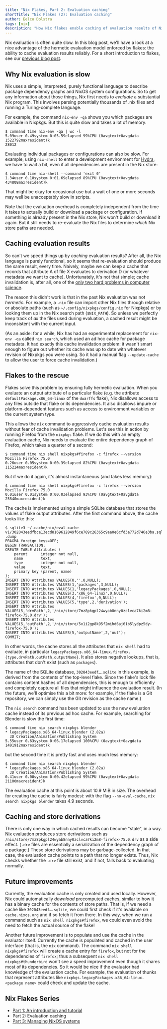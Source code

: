 ```yaml
---
title: "Nix Flakes, Part 2: Evaluation caching"
shortTitle: "Nix Flakes (2): Evaluation caching"
author: Eelco Dolstra
tags: [nix]
description: "How Nix flakes enable caching of evaluation results of Nix expressions."
---
```


Nix evaluation is often quite slow. In this blog post, we'll have a
look at a nice advantage of the hermetic evaluation model enforced by
flakes: the ability to cache evaluation results reliably. For a short
introduction to flakes, see our [previous blog post](https://www.tweag.io/blog/2020-05-25-flakes/).

## Why Nix evaluation is slow

Nix uses a simple, interpreted, purely functional language to describe
package dependency graphs and NixOS system configurations. So to get
any information about those things, Nix first needs to _evaluate_ a
substantial Nix program. This involves parsing potentially thousands
of .nix files and running a Turing-complete language.

For example, the command `nix-env -qa` shows you which packages are
available in Nixpkgs. But this is quite slow and takes a lot of memory:

```shell-session
$ command time nix-env -qa | wc -l
5.09user 0.49system 0:05.59elapsed 99%CPU (0avgtext+0avgdata 1522792maxresident)k
28012
```

Evaluating individual packages or configurations can also be slow. For
example, using `nix-shell` to enter a development environment for
[Hydra](https://github.com/NixOS/hydra), we have to wait a bit, even
if all dependencies are present in the Nix store:

```shell-session
$ command time nix-shell --command 'exit 0'
1.34user 0.18system 0:01.69elapsed 89%CPU (0avgtext+0avgdata 434808maxresident)k
```

That might be okay for occasional use but a wait of one or more
seconds may well be unacceptably slow in scripts.

Note that the evaluation overhead is completely independent from the
time it takes to actually build or download a package or
configuration. If something is already present in the Nix store, Nix
won't build or download it again. But it still needs to re-evaluate
the Nix files to determine _which_ Nix store paths are needed.

## Caching evaluation results

So can't we speed things up by _caching_ evaluation results? After
all, the Nix language is purely functional, so it seems that
re-evaluation should produce the same result, every time. Naively,
maybe we can keep a cache that records that attribute A of file X
evaluates to derivation D (or whatever metadata we want to cache).
Unfortunately, it's not that simple; cache invalidation is, after all,
one of the [only two hard problems in computer
science](https://martinfowler.com/bliki/TwoHardThings.html).

The reason this didn't work is that in the past Nix evaluation was not
_hermetic_. For example, a `.nix` file can import other Nix files
through relative or absolute paths (such as
`~/.config/nixpkgs/config.nix` for Nixpkgs) or by looking them up in
the Nix search path (`$NIX_PATH`). So unless we perfectly keep track
of _all_ the files used during evaluation, a cached result might be
inconsistent with the current input.

(As an aside: for a while, Nix has had an experimental replacement for
`nix-env -qa` called `nix search`, which used an ad hoc cache for
package metadata. It had exactly this cache invalidation problem: it
wasn't smart enough to figure out whether its cache was up to date
with whatever revision of Nixpkgs you were using. So it had a manual
flag `--update-cache` to allow the user to force cache invalidation.)

## Flakes to the rescue

Flakes solve this problem by ensuring fully hermetic evaluation. When
you evaluate an output attribute of a particular flake (e.g. the
attribute `defaultPackage.x86_64-linux` of the `dwarffs` flake), Nix
disallows access to any files outside that flake or its
dependencies. It also disallows impure or platform-dependent features
such as access to environment variables or the current system type.

This allows the `nix` command to aggressively cache evaluation results
without fear of cache invalidation problems. Let's see this in action
by running Firefox from the `nixpkgs` flake. If we do this with an
empty evaluation cache, Nix needs to evaluate the entire dependency
graph of Firefox, which takes a quarter of a second:

```
$ command time nix shell nixpkgs#firefox -c firefox --version
Mozilla Firefox 75.0
0.26user 0.05system 0:00.39elapsed 82%CPU (0avgtext+0avgdata 115224maxresident)k
```

But if we do it again, it's almost instantaneous (and takes less
memory):

```
$ command time nix shell nixpkgs#firefox -c firefox --version
Mozilla Firefox 75.0
0.01user 0.01system 0:00.03elapsed 93%CPU (0avgtext+0avgdata 25840maxresident)k
```

The cache is implemented using a simple SQLite database that stores the
values of flake output attributes. After the first command above, the
cache looks like this:

```shell-session
$ sqlite3 ~/.cache/nix/eval-cache-v1/302043eedfbce13ecd8169612849f6ce789c26365c9aa0e6cfd3a772d746e3ba.sqlite .dump
PRAGMA foreign_keys=OFF;
BEGIN TRANSACTION;
CREATE TABLE Attributes (
    parent      integer not null,
    name        text,
    type        integer not null,
    value       text,
    primary key (parent, name)
);
INSERT INTO Attributes VALUES(0,'',0,NULL);
INSERT INTO Attributes VALUES(1,'packages',3,NULL);
INSERT INTO Attributes VALUES(1,'legacyPackages',0,NULL);
INSERT INTO Attributes VALUES(3,'x86_64-linux',0,NULL);
INSERT INTO Attributes VALUES(4,'firefox',0,NULL);
INSERT INTO Attributes VALUES(5,'type',2,'derivation');
INSERT INTO Attributes VALUES(5,'drvPath',2,'/nix/store/7mz8pkgpl24wyab8nny0zclvca7ki2m8-firefox-75.0.drv');
INSERT INTO Attributes VALUES(5,'outPath',2,'/nix/store/5x1i2gp8k95f2mihd6aj61b5lydpz5dy-firefox-75.0');
INSERT INTO Attributes VALUES(5,'outputName',2,'out');
COMMIT;
```

In other words, the cache stores all the attributes that `nix shell`
had to evaluate, in particular
`legacyPackages.x86_64-linux.firefox.{type,drvPath,outPath,outputName}`. It
also stores negative lookups, that is, attributes that don't exist
(such as `packages`).

The name of the SQLite database, `302043eedf….sqlite` in this example,
is derived from the contents of the top-level flake. Since the flake's
lock file contains content hashes of all dependencies, this is enough
to efficiently and completely capture all files that might influence
the evaluation result. (In the future, we'll optimise this a bit more:
for example, if the flake is a Git repository, we can simply use the
Git revision as the cache name.)

The `nix search` command has been updated to use the new evaluation
cache instead of its previous ad hoc cache. For example, searching for
Blender is slow the first time:

```shell-session
$ command time nix search nixpkgs blender
* legacyPackages.x86_64-linux.blender (2.82a)
  3D Creation/Animation/Publishing System
5.55user 0.63system 0:06.17elapsed 100%CPU (0avgtext+0avgdata 1491912maxresident)k
```

but the second time it is pretty fast and uses much less memory:

```shell-session
$ command time nix search nixpkgs blender
* legacyPackages.x86_64-linux.blender (2.82a)
  3D Creation/Animation/Publishing System
0.41user 0.00system 0:00.42elapsed 99%CPU (0avgtext+0avgdata 21100maxresident)k
```

The evaluation cache at this point is about 10.9 MiB in size. The
overhead for creating the cache is fairly modest: with the flag
`--no-eval-cache`, `nix search nixpkgs blender` takes 4.9 seconds.

## Caching and store derivations

There is only one way in which cached results can become "stale", in a
way. Nix evaluation produces store derivations such as
`/nix/store/7mz8pkgpl24wyab8nny0zclvca7ki2m8-firefox-75.0.drv` as a
side effect. (`.drv` files are essentially a serialization of the
dependency graph of a package.) These store derivations may be
garbage-collected. In that case, the evaluation cache points to a path
that no longer exists. Thus, Nix checks whether the `.drv` file still
exist, and if not, falls back to evaluating normally.

## Future improvements

Currently, the evaluation cache is only created and used
locally. However, Nix could automatically _download_ precomputed
caches, similar to how it has a binary cache for the contents of store
paths. That is, if we need a cache like `302043eedf….sqlite`, we could
first check if it's available on `cache.nixos.org` and if so fetch it
from there. In this way, when we run a command such as `nix shell nixpkgs#firefox`, we could even avoid the need to fetch the actual
source of the flake!

Another future improvement is to populate and use the cache in the
evaluator itself. Currently the cache is populated and cached in the
user interface (that is, the `nix` command). The command `nix shell nixpkgs#firefox` will create a cache entry for `firefox`, but not for
the dependencies of `firefox`; thus a subsequent `nix shell nixpkgs#thunderbird` won't see a speed improvement even though it
shares most of its dependencies. So it would be nice if the evaluator
had knowledge of the evaluation cache. For example, the evaluation of
thunks that represent attributes like
`nixpkgs.legacyPackages.x86_64-linux.<package name>` could check and
update the cache.

## Nix Flakes Series

- [Part 1: An introduction and tutorial](../2020-05-25-flakes)
- Part 2: Evaluation caching
- [Part 3: Managing NixOS systems](../2020-07-31-nixos-flakes)
